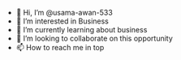 - 👋 Hi, I’m @usama-awan-533
- 👀 I’m interested in Business 
- 🌱 I’m currently learning about business 
- 💞️ I’m looking to collaborate on this opportunity 
- 📫 How to reach me in top 

<!---
usama-awan-533/usama-awan-533 is a ✨ special ✨ repository because its `README.md` (this file) appears on your GitHub profile.
You can click the Preview link to take a look at your changes.
--->
